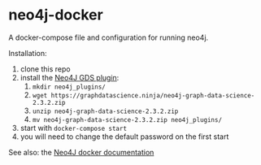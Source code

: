 # neo4j-docker

A docker-compose file and configuration for running neo4j.

Installation:

1. clone this repo
2. install the [Neo4J GDS plugin](https://neo4j.com/docs/graph-data-science/current/installation/neo4j-server/):
   1. `mkdir neo4j_plugins/`
   2. `wget https://graphdatascience.ninja/neo4j-graph-data-science-2.3.2.zip`
   3. `unzip neo4j-graph-data-science-2.3.2.zip`
   4. `mv neo4j-graph-data-science-2.3.2.zip neo4j_plugins/`
3. start with `docker-compose start`
4. you will need to change the default password on the first start

See also: the [Neo4J docker documentation](https://neo4j.com/docs/operations-manual/current/docker/)
